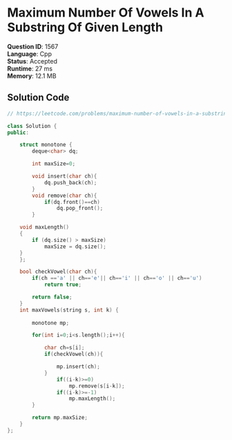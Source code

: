 # Maximum Number Of Vowels In A Substring Of Given Length

**Question ID**: 1567  
**Language**: Cpp  
**Status**: Accepted  
**Runtime**: 27 ms  
**Memory**: 12.1 MB  

## Solution Code
```cpp
// https://leetcode.com/problems/maximum-number-of-vowels-in-a-substring-of-given-length

class Solution {
public:

    struct monotone {
        deque<char> dq;

        int maxSize=0;

        void insert(char ch){
            dq.push_back(ch);
        }
        void remove(char ch){
            if(dq.front()==ch)
                dq.pop_front();
        }

    void maxLength()
    {
        if (dq.size() > maxSize)
            maxSize = dq.size();
    }
    };

    bool checkVowel(char ch){
        if(ch =='a' || ch=='e'|| ch=='i' || ch=='o' || ch=='u')
            return true;

        return false;
    }
    int maxVowels(string s, int k) {
        
        monotone mp;

        for(int i=0;i<s.length();i++){

            char ch=s[i];
            if(checkVowel(ch)){

                mp.insert(ch);
            }    
                if((i-k)>=0)
                    mp.remove(s[i-k]);
                if((i-k)>=-1)
                    mp.maxLength();
        }

        return mp.maxSize;
    }
};
```
